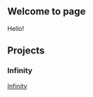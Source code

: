 ## Welcome to page

Hello!

## Projects

### Infinity

[Infinity](http://yncoder.pythonanywhere.com/)

